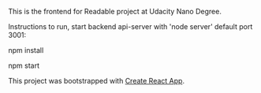 This is the frontend for Readable project at Udacity Nano Degree.

Instructions to run, start backend api-server with 'node server' default port 3001:

npm install

npm start


This project was bootstrapped with [Create React App](https://github.com/facebookincubator/create-react-app).
